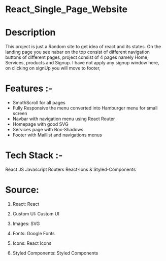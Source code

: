 # React_Single_Page_Website

# **Description**
This project is just a Random site to get idea of react and its states.
On the landing page you see nabar on the top consist of different navigation buttons of different pages,
project consist of 4 pages namely Home, Services, products and Signup.
I have not apply any signup window here, on clicking on signUp you will move to footer,



# **Features** :-
- SmothScroll for all pages
- Fully Responsive the menu converted into Hamburger menu for small screen
- Navbar with navigation menu using React Router
- Homepage with good SVG
- Services page with Box-Shadows
- Footer with Maillist and navigations menus 


# **Tech Stack** :-
React JS
Javascript
Routers
React-Ions & Styled-Components

# **Source**:
1. React: React

5. Custom UI: Custom UI

6. Images: SVG

7. Fonts: Google Fonts

9. Icons: React Icons

13. Styled Components: Styled Components














